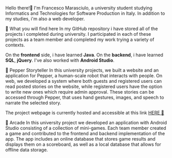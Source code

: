 Hello there!👋
I'm Francesco Marasciulo, a university student studying Informatics and Technologies for Software Production in Italy.
In addition to my studies, i'm also a web developer.

🔭 What you will find here
In my GitHub repository i have stored all of the projects i completed during university. I participated in each of these projects as a team member and completed my work trying a variety of contexts.

On the <b>frontend</b> side, i have learned <b>Java</b>.
On the <b>backend</b>, i have learned <b>SQL</b>, <b>jQuery</b>.
I've also worked with <b>Android Studio</b>.

🤖 Pepper Storyteller
In this university projects, we built a website and an application for Pepper, a human-scale robot that interacts with people. On web, we developed a system where both guests and registered users can read posted stories on the website, while registered users have the option to write new ones which require admin approval. These stories can be accessed through Pepper, that uses hand gestures, images, and speech to narrate the selected story.

The project webpage is currently hosted and accessible at this link  [HERE 🔗](https://pepper4storytelling.altervista.org/index.php)


📱 Arcade
In this university project we developed an application with Android Studio consisting of a collection of mini-games. Each team member created a game and contributed to the frontend and backend implementation of the app. The app includes an online database that stores game results and displays them on a scoreboard, as well as a local database that allows for offline data storage.

<!--
VincenzoMuolo/vincenzomuolo is a ✨ special ✨ repository because its README.md (this file) appears on your GitHub profile.

Here are some ideas to get you started:

🔭 I’m currently working on ...
🌱 I’m currently learning ...
👯 I’m looking to collaborate on ...
🤔 I’m looking for help with ...
💬 Ask me about ...
📫 How to reach me: ...
😄 Pronouns: no
⚡ Fun fact: ...
-->
